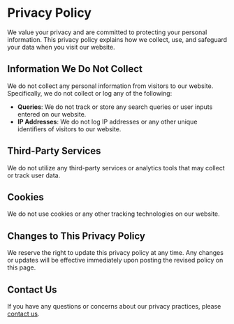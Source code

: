 # Privacy Policy

We value your privacy and are committed to protecting your personal information. This privacy policy explains how we collect, use, and safeguard your data when you visit our website.

## Information We Do Not Collect

We do not collect any personal information from visitors to our website. Specifically, we do not collect or log any of the following:

- **Queries**: We do not track or store any search queries or user inputs entered on our website.
- **IP Addresses**: We do not log IP addresses or any other unique identifiers of visitors to our website.

## Third-Party Services

We do not utilize any third-party services or analytics tools that may collect or track user data.

## Cookies

We do not use cookies or any other tracking technologies on our website.

## Changes to This Privacy Policy

We reserve the right to update this privacy policy at any time. Any changes or updates will be effective immediately upon posting the revised policy on this page.

## Contact Us

If you have any questions or concerns about our privacy practices, please [contact us](mailto:sasha@starnix.net).


